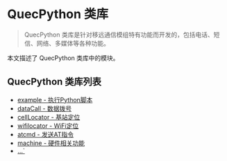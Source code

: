 # QuecPython 类库

> QuecPython 类库是针对移远通信模组特有功能而开发的，包括电话、短信、网络、多媒体等各种功能。

本文描述了 QuecPython 类库中的模块。

## QuecPython 类库列表

- [example - 执行Python脚本](./example.md)
- [dataCall - 数据拨号](./dataCall.md)
- [cellLocator - 基站定位](./cellLocator.md)
- [wifilocator - WiFi定位](./wifilocator.md)
- [atcmd - 发送AT指令](./atcmd.md)
- [machine - 硬件相关功能](./machine.md)
- [...`](./....md)

<!--参考https://python.quectel.com/wiki/#/zh-cn/api/QuecPythonClasslib进行补充-->
